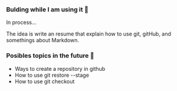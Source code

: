 ### Bulding while I am using it :construction:

In process...

The idea is write an resume that explain how to use git, gitHub, and somethings about Markdown.

### Posibles topics in the future :construction:
- Ways to create a repository in github
- How to use git restore --stage
- How to use git checkout
